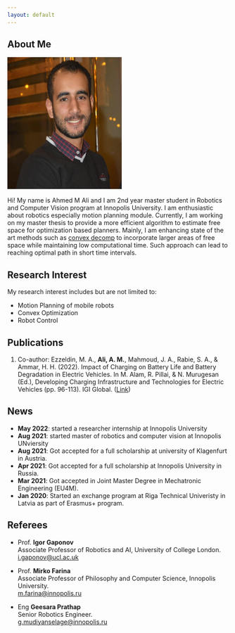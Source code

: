```yaml
---
layout: default
---
```


## About Me

 <img class="profile-picture" src="pp.jpg" width="260px" height="300px"> 

Hi! My name is Ahmed M Ali and I am 2nd year master student in Robotics and Computer Vision program at Innopolis University. I am enthusiastic about robotics especially motion planning module.  Currently, I am working on my master thesis to provide a more efficient algorithm to estimate free space for optimization based planners. Mainly, I am enhancing state of the art methods such as [convex decomp](https://ieeexplore.ieee.org/document/7839930) to incorporate larger areas of free space while maintaining low computational time. Such approach can lead to reaching optimal path in short time intervals. 


## Research Interest
My research interest includes but are not limited to: <br/>
*   Motion Planning of mobile robots
*   Convex Optimization
*   Robot Control

## Publications

1. Co-author: Ezzeldin, M. A., **Ali, A. M.**, Mahmoud, J. A., Rabie, S. A., & Ammar, H. H. (2022).
    Impact of Charging on Battery Life and Battery Degradation in Electric Vehicles. In M. Alam,
    R. Pillai, & N. Murugesan (Ed.), Developing Charging Infrastructure and Technologies for Electric
    Vehicles (pp. 96-113). IGI Global. ([Link](https://doi.org/10.4018/978-1-7998-6858-3.ch005))


## News
* **May 2022**: started a researcher internship at Innopolis University
* **Aug 2021**: started master of robotics and computer vision at Innopolis UNviersity
* **Aug 2021**: Got accepted for a full scholarship at university of Klagenfurt in Austria.
* **Apr 2021**: Got accepted for a full scholarship at Innopolis University in Russia.
* **Mar 2021**: Got accepted in Joint Master Degree in Mechatronic Engineering (EU4M).
* **Jan 2020**: Started an exchange program at Riga Technical Univeristy in Latvia as part of Erasmus+ program.

## Referees
* Prof. **Igor Gaponov** <br />
    Associate Professor of Robotics and AI, University of College London. <br />
    i.gaponov@ucl.ac.uk

*  Prof. **Mirko Farina** <br />
    Associate Professor of Philosophy and Computer Science, Innopolis University. <br /> 
    m.farina@innopolis.ru 

* Eng **Geesara Prathap** <br />
   Senior Robotics Engineer. <br />
   g.mudiyanselage@innopolis.ru 

